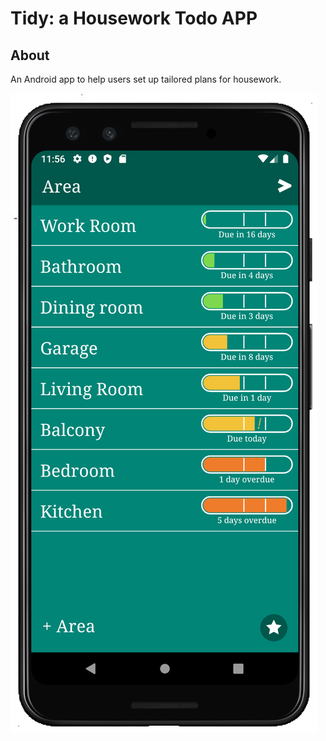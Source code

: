 # Tidy: a Housework Todo APP

## About

An Android app to help users set up tailored plans for housework.

[![Demo link](images/Tidy_01.png)](https://www.youtube.com/watch?v=YrvzbYlhlOk&t=1s&ab_channel=%E6%97%B6%E6%80%9D%E8%8A%AB)